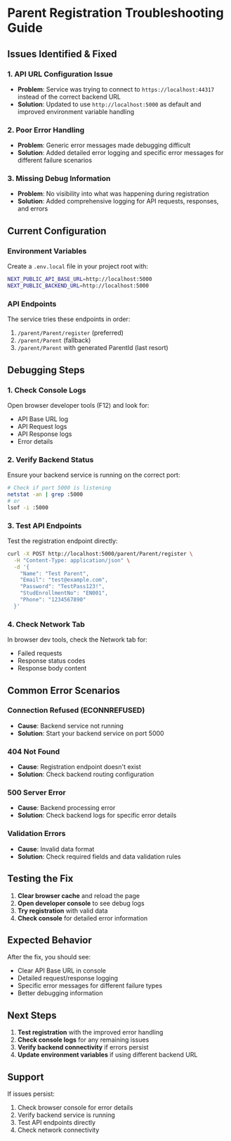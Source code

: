 # Parent Registration Troubleshooting Guide

## Issues Identified & Fixed

### 1. API URL Configuration Issue
- **Problem**: Service was trying to connect to `https://localhost:44317` instead of the correct backend URL
- **Solution**: Updated to use `http://localhost:5000` as default and improved environment variable handling

### 2. Poor Error Handling
- **Problem**: Generic error messages made debugging difficult
- **Solution**: Added detailed error logging and specific error messages for different failure scenarios

### 3. Missing Debug Information
- **Problem**: No visibility into what was happening during registration
- **Solution**: Added comprehensive logging for API requests, responses, and errors

## Current Configuration

### Environment Variables
Create a `.env.local` file in your project root with:
```bash
NEXT_PUBLIC_API_BASE_URL=http://localhost:5000
NEXT_PUBLIC_BACKEND_URL=http://localhost:5000
```

### API Endpoints
The service tries these endpoints in order:
1. `/parent/Parent/register` (preferred)
2. `/parent/Parent` (fallback)
3. `/parent/Parent` with generated ParentId (last resort)

## Debugging Steps

### 1. Check Console Logs
Open browser developer tools (F12) and look for:
- API Base URL log
- API Request logs
- API Response logs
- Error details

### 2. Verify Backend Status
Ensure your backend service is running on the correct port:
```bash
# Check if port 5000 is listening
netstat -an | grep :5000
# or
lsof -i :5000
```

### 3. Test API Endpoints
Test the registration endpoint directly:
```bash
curl -X POST http://localhost:5000/parent/Parent/register \
  -H "Content-Type: application/json" \
  -d '{
    "Name": "Test Parent",
    "Email": "test@example.com",
    "Password": "TestPass123!",
    "StudEnrollmentNo": "EN001",
    "Phone": "1234567890"
  }'
```

### 4. Check Network Tab
In browser dev tools, check the Network tab for:
- Failed requests
- Response status codes
- Response body content

## Common Error Scenarios

### Connection Refused (ECONNREFUSED)
- **Cause**: Backend service not running
- **Solution**: Start your backend service on port 5000

### 404 Not Found
- **Cause**: Registration endpoint doesn't exist
- **Solution**: Check backend routing configuration

### 500 Server Error
- **Cause**: Backend processing error
- **Solution**: Check backend logs for specific error details

### Validation Errors
- **Cause**: Invalid data format
- **Solution**: Check required fields and data validation rules

## Testing the Fix

1. **Clear browser cache** and reload the page
2. **Open developer console** to see debug logs
3. **Try registration** with valid data
4. **Check console** for detailed error information

## Expected Behavior

After the fix, you should see:
- Clear API Base URL in console
- Detailed request/response logging
- Specific error messages for different failure types
- Better debugging information

## Next Steps

1. **Test registration** with the improved error handling
2. **Check console logs** for any remaining issues
3. **Verify backend connectivity** if errors persist
4. **Update environment variables** if using different backend URL

## Support

If issues persist:
1. Check browser console for error details
2. Verify backend service is running
3. Test API endpoints directly
4. Check network connectivity
